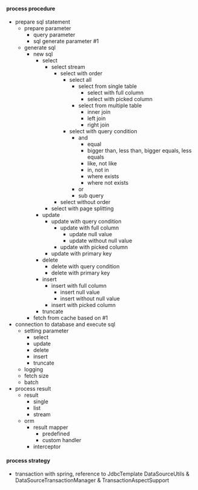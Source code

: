 #### process procedure
* prepare sql statement
  * prepare parameter
    * query parameter
    * sql generate parameter #1
  * generate sql
    * new sql
      * select
        * select stream
          * select with order
            * select all
              * select from single table
                * select with full column
                * select with picked column
              * select from multiple table
                * inner join
                * left join
                * right join
            * select with query condition
              * and
                * equal
                * bigger than, less than, bigger equals, less equals
                * like, not like
                * in, not in
                * where exists
                * where not exists
              * or
              * sub query
          * select without order
        * select with page splitting
      * update
        * update with query condition
          * update with full column
            * update null value
            * update without null value
          * update with picked column
        * update with primary key
      * delete
        * delete with query condition
        * delete with primary key
      * insert
        * insert with full column
          * insert null value
          * insert without null value
        * insert with picked column
      * truncate
    * fetch from cache based on #1
* connection to database and execute sql
  * setting parameter
    * select
    * update
    * delete
    * insert
    * truncate
  * logging
  * fetch size
  * batch
* process result
  * result
    * single
    * list
    * stream
  * orm
    * result mapper
      * predefined
      * custom handler
    * interceptor

#### process strategy
* transaction with spring, reference to JdbcTemplate DataSourceUtils & DataSourceTransactionManager & TransactionAspectSupport